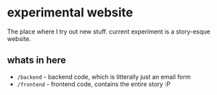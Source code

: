 # experimental website
The place where I try out new stuff. current experiment is a story-esque website.

## whats in here
 - `/backend` - backend code, which is litterally just an email form
 - `/frontend` - frontend code, contains the entire story :P
